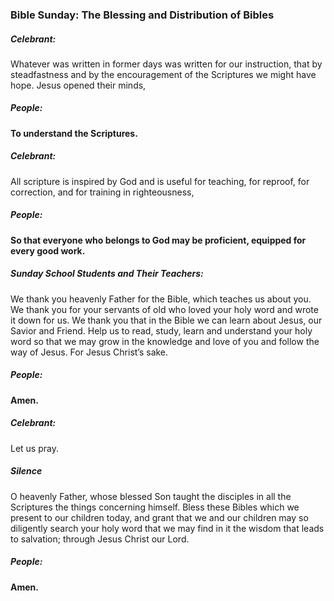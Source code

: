 ### Bible Sunday: The Blessing and Distribution of Bibles
##### Celebrant:
Whatever was written in former days was written for our instruction, that by steadfastness and by the encouragement of the Scriptures we might have hope.  Jesus opened their minds,

##### **People:**
**To understand the Scriptures.**

##### Celebrant:
All scripture is inspired by God and is useful for teaching, for reproof, for correction, and for training in righteousness,

##### **People:**
**So that everyone who belongs to God may be proficient, equipped for every good work.**

##### Sunday School Students and Their Teachers:
We thank you heavenly Father for the Bible, which teaches us about you. We thank you for your servants of old who loved your holy word and wrote it down for us.  We thank you that in the Bible we can learn about Jesus, our Savior and Friend.  Help us to read, study, learn and understand your holy word so that we may grow in the knowledge and love of you and follow the way of Jesus.  For Jesus Christ’s sake.

##### **People:**
**Amen.**

##### Celebrant:
Let us pray.
##### Silence
O heavenly Father, whose blessed Son taught the disciples in all the Scriptures the things concerning himself.  Bless these Bibles which we present to our children today, and grant that we and our children may so diligently search your holy word that we may find in it the wisdom that leads to salvation; through Jesus Christ our Lord.

##### **People:**
**Amen.**
